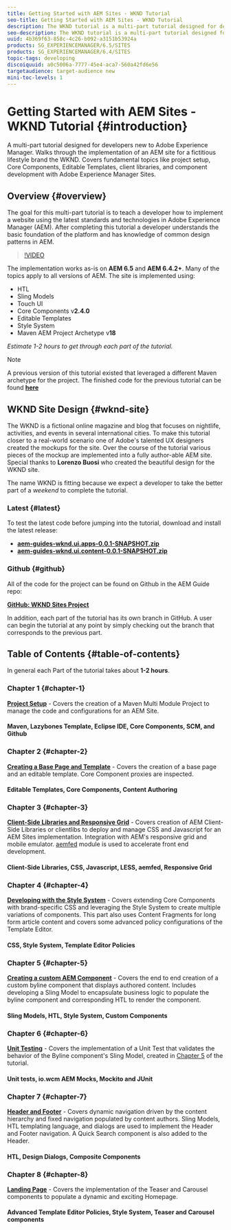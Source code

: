 ```yaml
---
title: Getting Started with AEM Sites - WKND Tutorial
seo-title: Getting Started with AEM Sites - WKND Tutorial
description: The WKND tutorial is a multi-part tutorial designed for developers new to Adobe Experience Manager. The tutorial walks through the implementation of an AEM site for a fictitious lifestyle brand, the WKND. The tutorial covers fundamental topics like project setup, Core Components, Editable Templates, client libraries, and component development.
seo-description: The WKND tutorial is a multi-part tutorial designed for developers new to Adobe Experience Manager. The tutorial walks through the implementation of an AEM site for a fictitious lifestyle brand, the WKND. The tutorial covers fundamental topics like project setup, Core Components, Editable Templates, client libraries, and component development.
uuid: 4b369f63-858c-4c26-b092-a3151b53924a
products: SG_EXPERIENCEMANAGER/6.5/SITES
products: SG_EXPERIENCEMANAGER/6.4/SITES
topic-tags: developing
discoiquuid: a0c5006a-7777-45e4-aca7-560a42fd6e56
targetaudience: target-audience new
mini-toc-levels: 1
---
```


# Getting Started with AEM Sites - WKND Tutorial {#introduction}

A multi-part tutorial designed for developers new to Adobe Experience Manager. Walks through the implementation of an AEM site for a fictitious lifestyle brand the WKND. Covers fundamental topics like project setup, Core Components, Editable Templates, client libraries, and component development with Adobe Experience Manager Sites.

## Overview {#overview}

The goal for this multi-part tutorial is to teach a developer how to implement a website using the latest standards and technologies in Adobe Experience Manager (AEM). After completing this tutorial a developer understands the basic foundation of the platform and has knowledge of common design patterns in AEM.

>[!VIDEO](https://video.tv.adobe.com/v/27305?quality=9)

The implementation works as-is on **AEM 6.5** and **AEM 6.4.2+**. Many of the topics apply to all versions of AEM. The site is implemented using:

* HTL
* Sling Models
* Touch UI
* Core Components v**2.4.0**
* Editable Templates
* Style System
* Maven AEM Project Archetype v**18**

*Estimate 1-2 hours to get through each part of the tutorial.*

>[!NOTE]
>
>A previous version of this tutorial existed that leveraged a different Maven archetype for the project. The finished code for the previous tutorial can be found **[here](https://github.com/Adobe-Marketing-Cloud/aem-guides-wknd)**

## WKND Site Design {#wknd-site}

The WKND is a fictional online magazine and blog that focuses on nightlife, activities, and events in several international cities. To make this tutorial closer to a real-world scenario one of Adobe's talented UX designers created the mockups for the site. Over the course of the tutorial various pieces of the mockup are implemented into a fully author-able AEM site. Special thanks to **Lorenzo Buosi** who created the beautiful design for the WKND site.

The name WKND is fitting because we expect a developer to take the better part of a *weekend* to complete the tutorial.

### Latest {#latest}

To test the latest code before jumping into the tutorial, download and install the latest release:

* **[aem-guides-wknd.ui.apps-0.0.1-SNAPSHOT.zip](https://github.com/adobe/aem-guides-wknd/releases/download/archetype-18.1/aem-guides-wknd.ui.apps-0.0.1-SNAPSHOT.zip)**
* **[aem-guides-wknd.ui.content-0.0.1-SNAPSHOT.zip](https://github.com/adobe/aem-guides-wknd/releases/download/archetype-18.1/aem-guides-wknd.ui.content-0.0.1-SNAPSHOT.zip)**

### Github {#github}

All of the code for the project can be found on Github in the AEM Guide repo:

**[GitHub: WKND Sites Project](https://github.com/adobe/aem-guides-wknd)**

In addition, each part of the tutorial has its own branch in GitHub. A user can begin the tutorial at any point by simply checking out the branch that corresponds to the previous part.

## Table of Contents {#table-of-contents}

In general each Part of the tutorial takes about **1-2 hours**.

### Chapter 1 {#chapter-1}

**[Project Setup](project-setup.md)** - Covers the creation of a Maven Multi Module Project to manage the code and configurations for an AEM Site.

#### Maven, Lazybones Template, Eclipse IDE, Core Components, SCM, and Github

### Chapter 2 {#chapter-2}

**[Creating a Base Page and Template](pages-templates.md)** - Covers the creation of a base page and an editable template. Core Component proxies are inspected.

#### Editable Templates, Core Components, Content Authoring

### Chapter 3 {#chapter-3}

**[Client-Side Libraries and Responsive Grid](client-side-libraries.md)** - Covers creation of AEM Client-Side Libraries or clientlibs to deploy and manage CSS and Javascript for an AEM Sites implementation. Integration with AEM's responsive grid and mobile emulator. [aemfed](https://aemfed.io/) module is used to accelerate front end development.

#### Client-Side Libraries, CSS, Javascript, LESS, aemfed, Responsive Grid

### Chapter 4 {#chapter-4}

**[Developing with the Style System](style-system.md)** - Covers extending Core Components with brand-specific CSS and leveraging the Style System to create multiple variations of components. This part also uses Content Fragments for long form article content and covers some advanced policy configurations of the Template Editor.

#### CSS, Style System, Template Editor Policies

### Chapter 5 {#chapter-5}

**[Creating a custom AEM Component](custom-component.md)** - Covers the end to end creation of a custom byline component that displays authored content. Includes developing a Sling Model to encapsulate business logic to populate the byline component and corresponding HTL to render the component.

#### Sling Models, HTL, Style System, Custom Components

### Chapter 6 {#chapter-6}

**[Unit Testing](unit-testing.md)** - Covers the implementation of a Unit Test that validates the behavior of the Byline component's Sling Model, created in [Chapter 5](custom-component.md) of the tutorial.

#### Unit tests, io.wcm AEM Mocks, Mockito and JUnit

### Chapter 7 {#chapter-7}

**[Header and Footer](header-footer.md)** - Covers dynamic navigation driven by the content hierarchy and fixed navigation populated by content authors. Sling Models, HTL templating language, and dialogs are used to implement the Header and Footer navigation. A Quick Search component is also added to the Header.

#### HTL, Design Dialogs, Composite Components

### Chapter 8 {#chapter-8}

**[Landing Page](landing-page.md)** - Covers the implementation of the Teaser and Carousel components to populate a dynamic and exciting Homepage.

#### Advanced Template Editor Policies, Style System, Teaser and Carousel components
